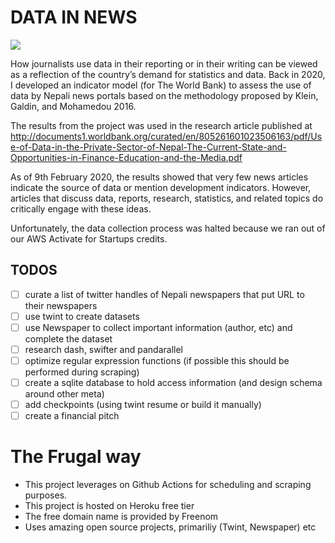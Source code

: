 # DATA IN NEWS
![](https://github.com/ayushsubedi/datainnews_V2/blob/main/datainnews_v2/static/img/showcase.png?raw=true)

How journalists use data in their reporting or in their writing can be viewed as a reflection of the country’s demand for statistics and data. Back in 2020, I developed an indicator model (for The World Bank) to assess the use of data by Nepali news portals based on the methodology proposed by Klein, Galdin, and Mohamedou 2016. 

The results from the project was used in the research article published at http://documents1.worldbank.org/curated/en/805261601023506163/pdf/Use-of-Data-in-the-Private-Sector-of-Nepal-The-Current-State-and-Opportunities-in-Finance-Education-and-the-Media.pdf

As of 9th February 2020, the results showed that very few news articles indicate the source of data or mention development indicators. However, articles that discuss data, reports, research, statistics, and related topics do critically engage with these ideas.

Unfortunately, the data collection process was halted because we ran out of our AWS Activate for Startups credits. 

## TODOS
- [ ] curate a list of twitter handles of Nepali newspapers that put URL to their newspapers
- [ ] use twint to create datasets
- [ ] use Newspaper to collect important information (author, etc) and complete the dataset
- [ ] research dash, swifter and pandarallel
- [ ] optimize regular expression functions (if possible this should be performed during scraping)
- [ ] create a sqlite database to hold access information (and design schema around other meta)
- [ ] add checkpoints (using twint resume or build it manually)
- [ ] create a financial pitch

# The Frugal way

- This project leverages on Github Actions for scheduling and scraping purposes.
- This project is hosted on Heroku free tier
- The free domain name is provided by Freenom
- Uses amazing open source projects, primariliy (Twint, Newspaper) etc 
